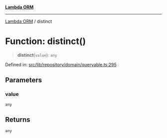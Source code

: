 [**Lambda ORM**](../README.md)

***

[Lambda ORM](../README.md) / distinct

# Function: distinct()

> **distinct**(`value`): `any`

Defined in: [src/lib/repository/domain/queryable.ts:295](https://github.com/lambda-orm/lambdaorm-base/blob/54d568062b637a6aed5442a048b140146d1f573b/src/lib/repository/domain/queryable.ts#L295)

## Parameters

### value

`any`

## Returns

`any`
